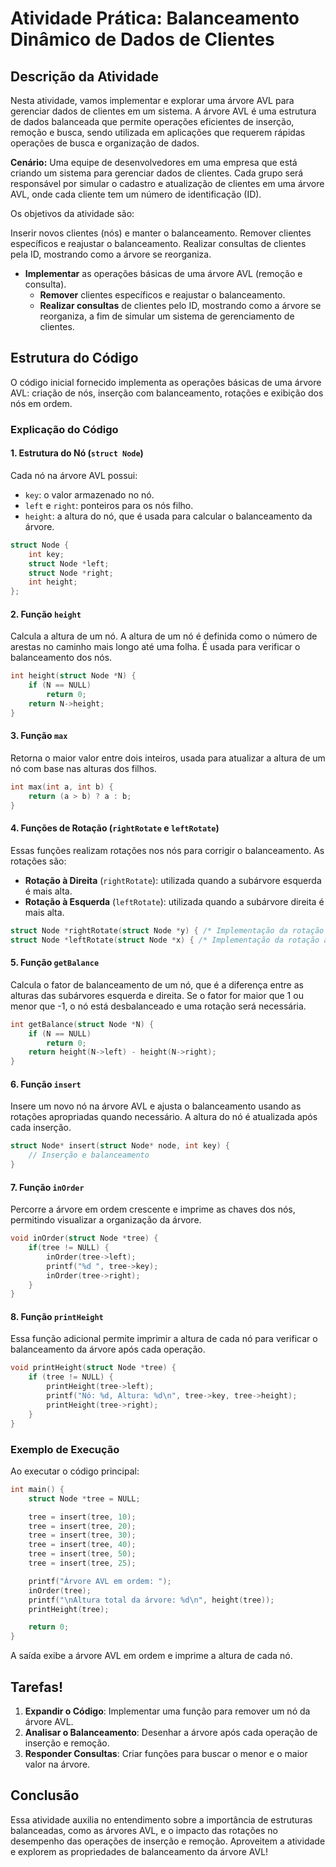 # Atividade Prática: Balanceamento Dinâmico de Dados de Clientes

## Descrição da Atividade

Nesta atividade, vamos implementar e explorar uma árvore AVL para gerenciar dados de clientes em um sistema. 
A árvore AVL é uma estrutura de dados balanceada que permite operações eficientes de inserção, remoção e busca, sendo utilizada em aplicações que requerem rápidas operações de busca e organização de dados.

**Cenário:** Uma equipe de desenvolvedores em uma empresa que está criando um sistema para gerenciar dados de clientes. Cada grupo será responsável por simular o cadastro e atualização de clientes em uma árvore AVL, onde cada cliente tem um número de identificação (ID).

Os objetivos da atividade são:

Inserir novos clientes (nós) e manter o balanceamento.
Remover clientes específicos e reajustar o balanceamento.
Realizar consultas de clientes pela ID, mostrando como a árvore se reorganiza.

- **Implementar** as operações básicas de uma árvore AVL (remoção e consulta).
  - **Remover** clientes específicos e reajustar o balanceamento.
  - **Realizar consultas** de clientes pelo ID, mostrando como a árvore se reorganiza, a fim de simular um sistema de gerenciamento de clientes.

## Estrutura do Código

O código inicial fornecido implementa as operações básicas de uma árvore AVL: criação de nós, inserção com balanceamento, rotações e exibição dos nós em ordem.

### Explicação do Código

#### 1. Estrutura do Nó (`struct Node`)
Cada nó na árvore AVL possui:
- `key`: o valor armazenado no nó.
- `left` e `right`: ponteiros para os nós filho.
- `height`: a altura do nó, que é usada para calcular o balanceamento da árvore.

```c
struct Node {
    int key;
    struct Node *left;
    struct Node *right;
    int height;
};
```

#### 2. Função `height`
Calcula a altura de um nó. A altura de um nó é definida como o número de arestas no caminho mais longo até uma folha. É usada para verificar o balanceamento dos nós.

```c
int height(struct Node *N) {
    if (N == NULL)
        return 0;
    return N->height;
}
```

#### 3. Função `max`
Retorna o maior valor entre dois inteiros, usada para atualizar a altura de um nó com base nas alturas dos filhos.

```c
int max(int a, int b) {
    return (a > b) ? a : b;
}
```

#### 4. Funções de Rotação (`rightRotate` e `leftRotate`)
Essas funções realizam rotações nos nós para corrigir o balanceamento. As rotações são:
- **Rotação à Direita** (`rightRotate`): utilizada quando a subárvore esquerda é mais alta.
- **Rotação à Esquerda** (`leftRotate`): utilizada quando a subárvore direita é mais alta.

```c
struct Node *rightRotate(struct Node *y) { /* Implementação da rotação à direita */ }
struct Node *leftRotate(struct Node *x) { /* Implementação da rotação à esquerda */ }
```

#### 5. Função `getBalance`
Calcula o fator de balanceamento de um nó, que é a diferença entre as alturas das subárvores esquerda e direita. Se o fator for maior que 1 ou menor que -1, o nó está desbalanceado e uma rotação será necessária.

```c
int getBalance(struct Node *N) {
    if (N == NULL)
        return 0;
    return height(N->left) - height(N->right);
}
```

#### 6. Função `insert`
Insere um novo nó na árvore AVL e ajusta o balanceamento usando as rotações apropriadas quando necessário. A altura do nó é atualizada após cada inserção.

```c
struct Node* insert(struct Node* node, int key) {
    // Inserção e balanceamento
}
```

#### 7. Função `inOrder`
Percorre a árvore em ordem crescente e imprime as chaves dos nós, permitindo visualizar a organização da árvore.

```c
void inOrder(struct Node *tree) {
    if(tree != NULL) {
        inOrder(tree->left);
        printf("%d ", tree->key);
        inOrder(tree->right);
    }
}
```

#### 8. Função `printHeight`
Essa função adicional permite imprimir a altura de cada nó para verificar o balanceamento da árvore após cada operação.

```c
void printHeight(struct Node *tree) {
    if (tree != NULL) {
        printHeight(tree->left);
        printf("Nó: %d, Altura: %d\n", tree->key, tree->height);
        printHeight(tree->right);
    }
}
```

### Exemplo de Execução

Ao executar o código principal:

```c
int main() {
    struct Node *tree = NULL;

    tree = insert(tree, 10);
    tree = insert(tree, 20);
    tree = insert(tree, 30);
    tree = insert(tree, 40);
    tree = insert(tree, 50);
    tree = insert(tree, 25);

    printf("Árvore AVL em ordem: ");
    inOrder(tree);
    printf("\nAltura total da árvore: %d\n", height(tree));
    printHeight(tree);

    return 0;
}
```

A saída exibe a árvore AVL em ordem e imprime a altura de cada nó.

## Tarefas!

1. **Expandir o Código**: Implementar uma função para remover um nó da árvore AVL.
2. **Analisar o Balanceamento**: Desenhar a árvore após cada operação de inserção e remoção.
3. **Responder Consultas**: Criar funções para buscar o menor e o maior valor na árvore.

## Conclusão

Essa atividade auxilia no entendimento sobre a importância de estruturas balanceadas, como as árvores AVL, e o impacto das rotações no desempenho das operações de inserção e remoção. 
Aproveitem a atividade e explorem as propriedades de balanceamento da árvore AVL!
```
